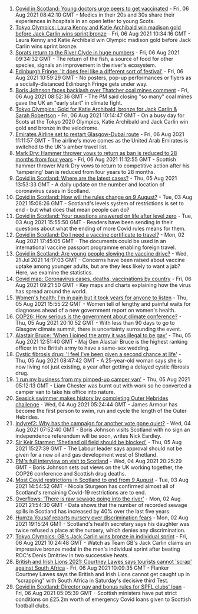 1. [Covid in Scotland: Young doctors urge peers to get vaccinated](https://www.bbc.co.uk/news/uk-scotland-58108477) - Fri, 06 Aug 2021 08:42:10 GMT - Medics in their 20s and 30s share their experiences in hospitals in an open letter to young Scots.
2. [Tokyo Olympics: Laura Kenny and Katie Archibald win madison gold before Jack Carlin wins sprint bronze](https://www.bbc.co.uk/sport/olympics/58113628) - Fri, 06 Aug 2021 10:34:16 GMT - Laura Kenny and Katie Archibald win Olympic madison gold before Jack Carlin wins sprint bronze.
3. [Sprats return to the River Clyde in huge numbers](https://www.bbc.co.uk/news/uk-scotland-glasgow-west-58114116) - Fri, 06 Aug 2021 09:34:32 GMT - The return of the fish, a source of food for other species, signals an improvement in the river's ecosystem.
4. [Edinburgh Fringe: 'It does feel like a different sort of festival'](https://www.bbc.co.uk/news/uk-scotland-edinburgh-east-fife-58114299) - Fri, 06 Aug 2021 10:59:29 GMT - No posters, pop-up performances or flyers as a socially-distanced Edinburgh Fringe gets under way.
5. [Boris Johnson faces backlash over Thatcher coal mines comment](https://www.bbc.co.uk/news/uk-politics-58107009) - Fri, 06 Aug 2021 08:52:36 GMT - The PM said closing "so many" coal mines gave the UK an "early start" in climate fight.
6. [Tokyo Olympics: Gold for Katie Archibald, bronze for Jack Carlin & Sarah Robertson](https://www.bbc.co.uk/sport/olympics/58112562) - Fri, 06 Aug 2021 10:14:47 GMT - On a busy day for Scots at the Tokyo 2020 Olympics, Katie Archibald and Jack Carlin win gold and bronze in the velodrome.
7. [Emirates Airline set to restart Glasgow-Dubai route](https://www.bbc.co.uk/news/uk-scotland-scotland-business-58106352) - Fri, 06 Aug 2021 11:11:57 GMT - The airline's move comes as the United Arab Emirates is switched to the UK's amber travel list.
8. [Mark Dry: Hammer thrower vows to return as ban is reduced to 28 months from four years](https://www.bbc.co.uk/sport/athletics/58112828) - Fri, 06 Aug 2021 11:12:55 GMT - Scottish hammer thrower Mark Dry vows to return to competitive action after his 'tampering' ban is reduced from four years to 28 months.
9. [Covid in Scotland: Where are the latest cases?](https://www.bbc.co.uk/news/uk-scotland-53511877) - Thu, 05 Aug 2021 13:53:33 GMT - A daily update on the number and location of coronavirus cases in Scotland.
10. [Covid in Scotland: How will the rules change on 9 August?](https://www.bbc.co.uk/news/uk-scotland-53166816) - Tue, 03 Aug 2021 15:08:26 GMT - Scotland's levels system of restrictions is set to end - but what does that mean people can do?
11. [Covid in Scotland: Your questions answered on life after level zero](https://www.bbc.co.uk/news/uk-scotland-58071989) - Tue, 03 Aug 2021 15:55:50 GMT - Readers have been sending in their questions about what the ending of more Covid rules means for them.
12. [Covid in Scotland: Do I need a vaccine certificate to travel?](https://www.bbc.co.uk/news/uk-scotland-57519070) - Mon, 02 Aug 2021 17:45:05 GMT - The documents could be used in an international vaccine passport programme enabling foreign travel.
13. [Covid in Scotland: Are young people slowing the vaccine drive?](https://www.bbc.co.uk/news/uk-scotland-57915106) - Wed, 21 Jul 2021 14:17:03 GMT - Concerns have been raised about vaccine uptake among younger adults, but are they less likely to want a jab? Here, we examine the statistics.
14. [Covid map: Coronavirus cases, deaths, vaccinations by country](https://www.bbc.co.uk/news/world-51235105) - Fri, 06 Aug 2021 09:21:50 GMT - Key maps and charts explaining how the virus has spread around the world.
15. [Women's health: I'm in pain but it took years for anyone to listen](https://www.bbc.co.uk/news/uk-scotland-58101414) - Thu, 05 Aug 2021 15:55:22 GMT - Women tell of lengthy and painful waits for diagnoses ahead of a new government report on women's health.
16. [COP26: How serious is the government about climate conference?](https://www.bbc.co.uk/news/uk-politics-58107010) - Thu, 05 Aug 2021 20:10:52 GMT - With less than 90 days to go to Glasgow climate summit, there is uncertainty surrounding the event.
17. [Alastair Bruce: 'When I joined the army it was illegal to be gay'](https://www.bbc.co.uk/news/uk-scotland-edinburgh-east-fife-58081185) - Thu, 05 Aug 2021 12:51:40 GMT - Maj Gen Alastair Bruce is the highest ranking officer in the British army to have a same-sex wedding.
18. [Cystic fibrosis drug: 'I feel I've been given a second chance at life'](https://www.bbc.co.uk/news/uk-scotland-north-east-orkney-shetland-58084089) - Thu, 05 Aug 2021 08:47:42 GMT - A 25-year-old woman says she is now living not just existing, a year after getting a delayed cystic fibrosis drug.
19. ['I run my business from my pimped-up camper van'](https://www.bbc.co.uk/news/uk-scotland-58025876) - Thu, 05 Aug 2021 05:12:13 GMT - Liam Chester was burnt out with work so he converted a camper van to take his office into nature.
20. [Seasick swimmer makes history by completing Outer Hebrides challenge](https://www.bbc.co.uk/news/uk-scotland-edinburgh-east-fife-58059477) - Wed, 04 Aug 2021 05:24:44 GMT - James Armour has become the first person to swim, run and cycle the length of the Outer Hebrides.
21. [Indyref2: Why has the campaign for another vote gone quiet?](https://www.bbc.co.uk/news/uk-politics-58079551) - Wed, 04 Aug 2021 07:52:40 GMT - Boris Johnson visits Scotland with no sign an independence referendum will be soon, writes Nick Eardley.
22. [Sir Keir Starmer: 'Shetland oil field should be blocked'](https://www.bbc.co.uk/news/uk-scotland-58103993) - Thu, 05 Aug 2021 15:27:39 GMT - The Labour leader says approval should not be given for a new oil and gas development west of Shetland.
23. [PM's full interview on visit to Scotland](https://www.bbc.co.uk/news/uk-scotland-58094228) - Wed, 04 Aug 2021 20:25:29 GMT - Boris Johnson sets out views on the UK working together, the COP26 conference and Scottish drug deaths.
24. [Most Covid restrictions in Scotland to end from 9 August](https://www.bbc.co.uk/news/uk-scotland-58077159) - Tue, 03 Aug 2021 14:54:52 GMT - Nicola Sturgeon has confirmed almost all of Scotland's remaining Covid-19 restrictions are to end.
25. [Overflows: ‘There is raw sewage going into the river’](https://www.bbc.co.uk/news/uk-scotland-58061389) - Mon, 02 Aug 2021 21:54:30 GMT - Data shows that the number of recorded sewage spills in Scotland has increased by 40% over the last five years.
26. [Humza Yousaf reports nursery over discrimination fears](https://www.bbc.co.uk/news/uk-scotland-58064620) - Mon, 02 Aug 2021 19:15:24 GMT - Scotland's health secretary says his daughter was twice refused a place at the nursery, which denies any discrimination.
27. [Tokyo Olympics: GB's Jack Carlin wins bronze in individual sprint](https://www.bbc.co.uk/sport/av/olympics/58115831) - Fri, 06 Aug 2021 10:24:48 GMT - Watch as Team GB's Jack Carlin claims an impressive bronze medal in the men's individual sprint after beating ROC's Denis Dmitriev in two successive heats.
28. [British and Irish Lions 2021: Courtney Lawes says tourists cannot 'scrap' against South Africa](https://www.bbc.co.uk/sport/rugby-union/58113948) - Fri, 06 Aug 2021 10:09:35 GMT - Flanker Courtney Lawes says the British and Irish Lions cannot get caught up in "scrapping" with South Africa in Saturday's decisive third Test.
29. [Covid in Scotland: Director pay and bonus rules for SPFL clubs' loan](https://www.bbc.co.uk/news/uk-scotland-58104430) - Fri, 06 Aug 2021 05:05:39 GMT - Scottish ministers have put strict conditions on £25.2m worth of emergency Covid loans given to Scottish football clubs.
